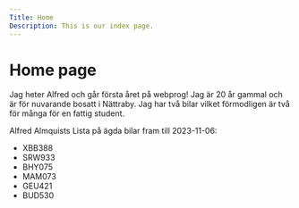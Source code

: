 ```yaml
---
Title: Home
Description: This is our index page.
---
```


Home page
==========================

Jag heter Alfred och går första året på webprog! Jag är 20 år gammal och är för nuvarande bosatt i Nättraby. Jag har två bilar vilket förmodligen är två för många för en fattig student.

Alfred Almquists Lista på ägda bilar fram till 2023-11-06:
* XBB388
* SRW933
* BHY075
* MAM073
* GEU421
* BUD530

<br></br>
